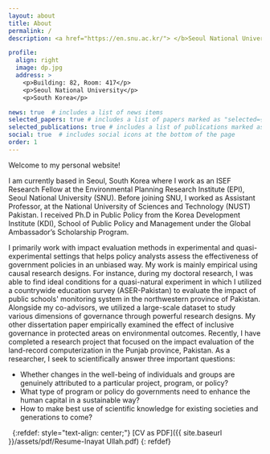 ```yaml
---
layout: about
title: About
permalink: /
description: <a href="https://en.snu.ac.kr/"> </b>Seoul National University</b></a>. 

profile:
  align: right
  image: dp.jpg
  address: >
    <p>Building: 82, Room: 417</p>
    <p>Seoul National University</p>
    <p>South Korea</p>

news: true  # includes a list of news items
selected_papers: true # includes a list of papers marked as "selected={true}"
selected_publications: true # includes a list of publications marked as "selected={true}"
social: true  # includes social icons at the bottom of the page
order: 1
---
```


Welcome to my personal website!

I am currently based in Seoul, South Korea where I work as an ISEF Research Fellow at the Environmental Planning Research Institute (EPI), Seoul National University (SNU). Before joining SNU, I worked as Assistant Professor, at the National University of Sciences and Technology (NUST) Pakistan. I received Ph.D in Public Policy from the Korea Development Institute (KDI), School of Public Policy and Management under the Global Ambassador’s Scholarship Program.

I primarily work with impact evaluation methods in experimental and quasi-experimental settings that helps policy analysts assess the effectiveness of government policies in an unbiased way. My work is mainly empirical using causal research designs. For instance, during my doctoral research, I was able to find ideal conditions for a quasi-natural experiment in which I utilized a countrywide education survey (ASER-Pakistan) to evaluate the impact of public schools' monitoring system in the northwestern province of Pakistan. Alongside my co-advisors, we utilized a large-scale dataset to study various dimensions of governance through powerful research designs. My other dissertation paper empirically examined the effect of inclusive governance in protected areas on environmental outcomes. Recently, I have completed a research project that focused on the impact evaluation of the land-record computerization in the Punjab province, Pakistan.
As a researcher, I seek to scientifically answer three important questions: 

* Whether changes in the well-being of individuals and groups are genuinely attributed to a particular project, program, or policy?
* What type of program or policy do governments need to enhance the human capital in a sustainable way? 
* How to make best use of scientific knowledge for existing societies and generations to come?  
  
&nbsp;
{:refdef: style="text-align: center;"}
[CV as PDF]({{ site.baseurl }}/assets/pdf/Resume-Inayat Ullah.pdf) 
{: refdef}
&nbsp;
